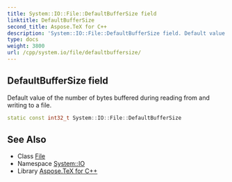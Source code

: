 ```yaml
---
title: System::IO::File::DefaultBufferSize field
linktitle: DefaultBufferSize
second_title: Aspose.TeX for C++
description: 'System::IO::File::DefaultBufferSize field. Default value of the number of bytes buffered during reading from and writing to a file in C++.'
type: docs
weight: 3800
url: /cpp/system.io/file/defaultbuffersize/
---
```

## DefaultBufferSize field


Default value of the number of bytes buffered during reading from and writing to a file.

```cpp
static const int32_t System::IO::File::DefaultBufferSize
```

## See Also

* Class [File](../)
* Namespace [System::IO](../../)
* Library [Aspose.TeX for C++](../../../)
